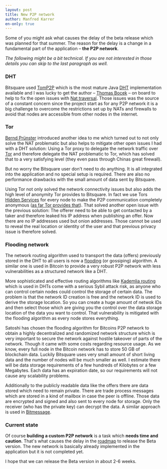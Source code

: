 ```yaml
---
layout: post
title: New P2P network
author: Manfred Karrer
en-only: true
---
```

Some of you might ask what causes the delay of the beta release which was planned for that summer.
The reason for the delay is a change in a fundamental part of the application – **the P2P network**.

_The following might be a bit technical. If you are not interested in those details you can skip to the last paragraph as well._

### DHT

Bitsquare used [TomP2P][1] which is the most mature Java [DHT][2] implementation available and I was lucky to get the author – [Thomas Bocek][3] – on board to help to fix the open issues with [Nat traversal][4].
Those issues was the source of a constant concern since the project start as for any P2P network it is a big challenge to overcome the restrictions set up by NATs and firewalls to avoid that nodes are accessible from other nodes in the internet.

### Tor

[Bernd Prünster][5] introduced another idea to me which turned out to not only solve the NAT problematic but also helps to mitigate other open issues I had with a DHT solution: Using a Tor proxy to delegate the network traffic over [Tor][6] and therefore delegate the NAT problematic to Tor, which has solved that to a very satisfying level (they even pass through Chinas great firewall).

But no worry the Bitsquare user don't need to do anything. It is all integrated into the application and no special setup is required. There are also no performance drawbacks with the small amount of data sent by Bitsquare.

Using Tor not only solved the network connectivity issues but also adds the high level of anonymity Tor provides to Bitsquare. In fact we use Tors [Hidden Services][7] for every node to make the P2P communication completely anonymous ([as far Tor provides that][8]).
That solved another open issue with the previous solution: The offerer need to be able to get contacted by a taker and therefore leaked his IP address when publishing an offer.
Now there are no IP addresses used but onion addresses. Those cannot be used to reveal the real location or identity of the user and that previous privacy issue is therefore solved.

### Flooding network

The network routing algorithm used to transport the data (offers) previously stored in the DHT to all users is now a [flooding][9] (or gossiping) algorithm. A similar one is used in Bitcoin to provide a very robust P2P network with less vulnerabilities as a structured network like a DHT.

More sophisticated and effective routing algorithms like [Kademlia routing][10] which is used in DHTs come with a serious Sybil attack risk, as anyone who can control certain nodes could control the storage of certain data. The problem is that the network ID creation is free and the network ID is used to derive the storage location. So  you can create a huge amount of netwok IDs and then select those which are giving you the control over the data storage location of the data you want to control.
That vulnerability is mitigated with the flooding algorithm as every node stores everything.

Satoshi has chosen the flooding algorithm for Bitcoins P2P network to obtain a highly decentralized and randomized network structure which is very important to secure the network against hostile takeover of parts of the network.
Though it came with some costs regarding resource usage. As we know, every full node in the Bitcoin network has to store 50 GB of blockchain data.
Luckily Bitsquare uses very small amount of short living data and the number of nodes will be much smaller as well. I estimate there will be data storage requirements of a few hundreds of Kilobytes or a few Megabytes. Each data has an expiration date, so our requirements will not cause any scalability problems.

Additionally to the publicly readable data like the offers there are data stored which need to remain private. There are trade process messages which are stored in a kind of mailbox in case the peer is offline. Those data are encrypted and signed and also sent to every node for storage. Only the receiver (who has the private key) can decrypt the data. A similar approach is used in [Bitmessage][11].

### Current state

Of course **building a custom P2P network** is a task which **needs time and caution**. That's what causes the delay in the [roadmap][12] to release the Beta version.
The new network is basically already implemented in the application but it is not completed yet.

I hope that we can release the Beta version in about 2-6 weeks.

[1]: http://tomp2p.net/
[2]: https://en.wikipedia.org/wiki/Distributed_hash_table
[3]: http://www.csg.uzh.ch/staff/bocek.html
[4]: https://en.wikipedia.org/wiki/NAT_traversal
[5]: https://github.com/JesusMcCloud
[6]: https://www.torproject.org/
[7]: https://www.torproject.org/docs/hidden-services.html.en
[8]: https://www.torproject.org/docs/faq.html.en#AttacksOnOnionRouting
[9]: https://en.wikipedia.org/wiki/Flooding_%28computer_networking%29
[10]: https://en.wikipedia.org/wiki/Kademlia
[11]: https://bitmessage.org/
[12]: /roadmap/

<script type="application/ld+json">
{
  "@context": "https://schema.org",
  "@type": "NewsArticle",
  "headline": "New P2P network",
  "description": "Some of you might ask what causes the delay of the beta release which was planned for that summer. The reason for the delay is a change in a fundamental part of the application – the P2P network.",
  "image": "https://bisq.network/images/bisq-fav.png",  
  "author": {
    "@type": "Person",
    "name": "Manfred Karrer"
  },  
  "publisher": {
    "@type": "Organization",
    "name": "Bisq Decentralized Autonomous Organization",
    "logo": {
      "@type": "ImageObject",
      "url": "https://bisq.network/images/bisq-fav.png"
    }
  },
  "datePublished": "2015-10-06"
}
</script>
